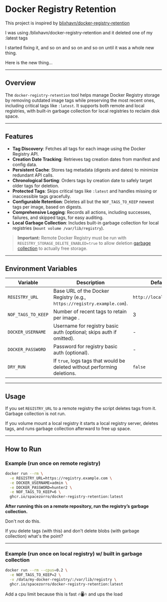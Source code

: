 # Docker Registry Retention

This project is inspired by [blixhavn/docker-registry-retention](https://github.com/blixhavn/docker-registry-retention)

I was using /blixhavn/docker-registry-retention and it deleted one of my :latest tags

I started fixing it, and so on and so on and so on until it was a whole new thing.

Here is the new thing...

---

## Overview

The `docker-registry-retention` tool helps manage Docker Registry storage by removing outdated image tags while preserving the most recent ones, including critical tags like `:latest`. It supports both remote and local registries, with built-in garbage collection for local registries to reclaim disk space.

---

## Features

- **Tag Discovery**: Fetches all tags for each image using the Docker Registry API.
- **Creation Date Tracking**: Retrieves tag creation dates from manifest and config data.
- **Persistent Cache**: Stores tag metadata (digests and dates) to minimize redundant API calls.
- **Chronological Sorting**: Orders tags by creation date to safely target older tags for deletion.
- **Protected Tags**: Skips critical tags like `:latest` and handles missing or inaccessible tags gracefully.
- **Configurable Retention**: Deletes all but the `NOF_TAGS_TO_KEEP` newest tags per image, based on digests.
- **Comprehensive Logging**: Records all actions, including successes, failures, and skipped tags, for easy auditing.
- **Local Garbage Collection**: Includes built-in garbage collection for local registries (`mount volume /var/lib/registry`).

> **Important:** Remote Docker Registry must be run with `REGISTRY_STORAGE_DELETE_ENABLED=true` to allow deletion [garbage collection](https://docs.docker.com/registry/garbage-collection/#run-garbage-collection) to actually free storage.

---

## Environment Variables

| Variable              | Description                                                                 | Default                 |
|-----------------------|-----------------------------------------------------------------------------|-------------------------|
| `REGISTRY_URL`        | Base URL of the Docker Registry (e.g., `https://registry.example.com`).     | `http://localhost:5000` |
| `NOF_TAGS_TO_KEEP`    | Number of recent tags to retain per image            .                      | 3                       |
| `DOCKER_USERNAME`     | Username for registry basic auth (optional; skips auth if omitted).         | -                       |
| `DOCKER_PASSWORD`     | Password for registry basic auth (optional).                                | -                       |
| `DRY_RUN`             | If `true`, logs tags that would be deleted without performing deletions.    | `false`                 |

---

## Usage

If you set `REGISTRY_URL` to a remote registry the script deletes tags from it. Garbage collection is not run.

If you volume mount a local registry it starts a local registry server, deletes tags, and runs garbage collection afterward to free up space.

---

## How to Run

### Example (run once on remote registry)
```bash
docker run --rm \
  -e REGISTRY_URL=https://registry.example.com \
  -e DOCKER_USERNAME=admin \
  -e DOCKER_PASSWORD=hunter2 \
  -e NOF_TAGS_TO_KEEP=6 \
  ghcr.io/spacezorro/docker-registry-retention:latest
```

**After running this on a remote repository, run the registry’s garbage collection.**

Don't not do this.

If you delete tags (with this) and don't delete blobs (with garbage collection) what's the point?

---

### Example (run once on local registry) w/ built in garbage collection
```bash
docker run --rm --cpus=0.2 \
  -e NOF_TAGS_TO_KEEP=2 \
  -v /data/my-docker-registry/:/var/lib/registry \
  ghcr.io/spacezorro/docker-registry-retention:latest
```

Add a cpu limit because this is fast 🔥🖥️🔥 and ups the load

